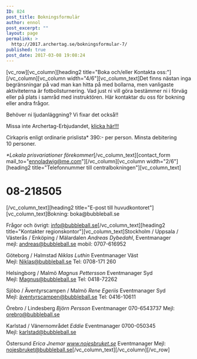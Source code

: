 ```yaml
---
ID: 824
post_title: Bokningsformulär
author: ennol
post_excerpt: ""
layout: page
permalink: >
  http://2017.archertag.se/bokningsformular-7/
published: true
post_date: 2017-03-08 19:08:24
---
```

[vc_row][vc_column][heading2 title="Boka och/eller Kontakta oss:"][/vc_column][vc_column width="4/6"][vc_column_text]Det finns nästan inga begränsningar på vad man kan hitta på med bollarna, men vanligaste aktiviteterna är fotbollsturnering. Vad just ni vill göra bestämmer ni i förväg eller på plats i samråd med instruktören. Här kontaktar du oss för bokning eller andra frågor.

Behöver ni ljudanläggning? Vi fixar det också!!

Missa inte Archertag-Erbjudandet, <a href="http://www.bubbleball.se/erbjudanden/stockholm-26675760">klicka här!!!</a>

Cirkapris enligt ordinarie prislista* 390:- per person. Minsta debitering 10 personer.

<em>*Lokala prisvariationer förekommer</em>[/vc_column_text][contact_form mail_to="ennoladwig@me.com"][/vc_column][vc_column width="2/6"][heading2 title="Telefonnummer till centralbokningen"][vc_column_text]
<h1><strong>08-218505</strong></h1>
[/vc_column_text][heading2 title="E-post till huvudkontoret"][vc_column_text]Bokning:
boka@bubbleball.se

Frågor och övrigt:
info@bubbleball.se[/vc_column_text][heading2 title="Kontakter regionskontor"][vc_column_text]Stockholm / Uppsala / Västerås / Enköping / Mälardalen
<em>Andreas Dybedahl</em>,
Eventmanager
mejl: andreas@bubbleball.se
mobil: 0707-616952

Göteborg / Halmstad
<em>Niklas Luthin</em>
Eventmanager Väst
Mejl: Niklas@bubbleball.se
Tel: 0708-171 260

Helsingborg / Malmö
<em>Magnus Pettersson</em>
Eventmanager Syd
Mejl: Magnus@bubbleball.se
Tel: 0418-72262

Sjöbo / Äventyrscampen / Malmö
<em>Rene Egeriis</em>
Eventmanager Syd
Mejl: äventyrscampen@bubbleball.se
Tel: 0416-10611

Örebro / Lindesberg
<em>Björn Persson</em>
Eventmanager
070-6543737
Mejl: orebro@bubbleball.se

Karlstad / Vänernområdet
<em>Eddie</em>
Eventmanager
0700-050345
Mejl: karlstad@bubbleball.se

Östersund
<i>Erica Jnemar
www.nojesbruket.se</i>
Eventmanager
Mejl: nojesbruket@bubbleball.se[/vc_column_text][/vc_column][/vc_row]